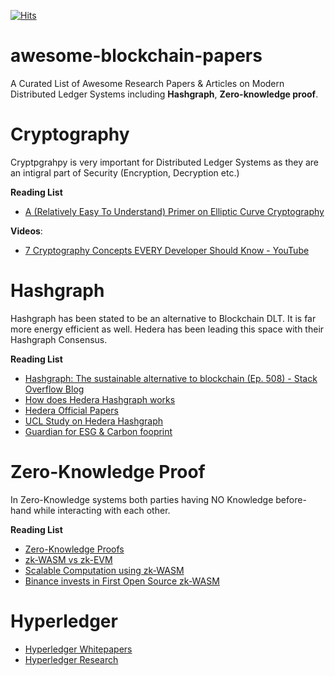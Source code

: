 [![Hits](https://hits.sh/github.com/ShatilKhan/awesome-blockchain-papers/hits.svg)](https://hits.sh/github.com/ShatilKhan/awesome-blockchain-papers/hits/)

# awesome-blockchain-papers
A Curated List of Awesome Research Papers & Articles on Modern Distributed Ledger Systems including **Hashgraph**, **Zero-knowledge proof**. 

# Cryptography
Cryptpgrahpy is very important for Distributed Ledger Systems as they are an intigral part of Security (Encryption, Decryption etc.)

**Reading List**
- [A (Relatively Easy To Understand) Primer on Elliptic Curve Cryptography](https://blog.cloudflare.com/a-relatively-easy-to-understand-primer-on-elliptic-curve-cryptography/)

**Videos**:
- [7 Cryptography Concepts EVERY Developer Should Know - YouTube](https://www.youtube.com/watch?v=NuyzuNBFWxQ&t=168s)


# Hashgraph
Hashgraph has been stated to be an alternative to Blockchain DLT. It is far more energy efficient as well. Hedera has been leading this space with their Hashgraph Consensus.

**Reading List**
- [Hashgraph: The sustainable alternative to blockchain (Ep. 508) - Stack Overflow Blog](https://stackoverflow.blog/2022/11/09/hashgraph-the-sustainable-alternative-to-blockchain/)
- [How does Hedera Hashgraph works](https://zebpay.com/blog/how-does-hedera-hashgraph-hbar-work#:~:text=Hedera%20Hashgraph%20is%20an%20alternative,with%20a%20few%20faulty%20nodes.)
- [Hedera Official Papers](https://hedera.com/papers)
- [UCL Study on Hedera Hashgraph](https://hedera.com/papers)
- [Guardian for ESG & Carbon fooprint](https://github.com/hashgraph/guardian)

# Zero-Knowledge Proof
In Zero-Knowledge systems both parties having NO Knowledge before-hand while interacting with each other.

**Reading List**
- [Zero-Knowledge Proofs](https://ethereum.org/en/zero-knowledge-proofs/)
- [zk-WASM vs zk-EVM](https://twitter.com/HyperOracle/status/1623384955178090496?ref_src=twsrc%5Etfw%7Ctwcamp%5Etweetembed%7Ctwterm%5E1623384955178090496%7Ctwgr%5Ecfb7aa57390f3089f298ab3ba91a7333db425cf2%7Ctwcon%5Es1_&ref_url=https%3A%2F%2Fpublish.twitter.com%2F%3Fquery%3Dhttps3A2F2Ftwitter.com2FHyperOracle2Fstatus2F1623384955178090496widget%3DTweet)
- [Scalable Computation using zk-WASM](https://mirror.xyz/hyperoracleblog.eth/FRbMWj85951QWJdEhqGTC-p6TD41583SnZOa47EVsks)
- [Binance invests in First Open Source zk-WASM](https://www.binance.com/en/blog/ecosystem/binance-labs-invests-in-delphinus-lab-the-first-opensource-zkwasm-virtual-machine-to-support-next-era-of-web3-applications-3444797851566042967)

# Hyperledger 
- [Hyperledger Whitepapers](https://www.hyperledger.org/learn/white-papers)
- [Hyperledger Research](https://www.hyperledger.org/research)
